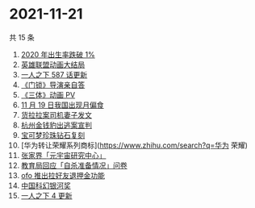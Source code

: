 # 2021-11-21

共 15 条

<!-- BEGIN -->
<!-- 最后更新时间 Sun Nov 21 2021 01:12:19 GMT+0800 (China Standard Time) -->

1. [2020 年出生率跌破 1%](https://www.zhihu.com/search?q=出生率)
1. [英雄联盟动画大结局](https://www.zhihu.com/search?q=英雄联盟双城之战)
1. [一人之下 587 话更新](https://www.zhihu.com/search?q=一人之下)
1. [《门锁》导演亲自答](https://www.zhihu.com/search?q=门锁)
1. [《三体》动画 PV](https://www.zhihu.com/search?q=三体)
1. [11 月 19 日我国出现月偏食](https://www.zhihu.com/search?q=月偏食)
1. [货拉拉案司机妻子发文](https://www.zhihu.com/search?q=货拉拉案)
1. [杭州金钱豹出逃案宣判](https://www.zhihu.com/search?q=金钱豹出逃)
1. [宝可梦珍珠钻石复刻](https://www.zhihu.com/search?q=宝可梦)
1. [华为转让荣耀系列商标](https://www.zhihu.com/search?q=华为 荣耀)
1. [张家界「元宇宙研究中心」](https://www.zhihu.com/search?q=元宇宙)
1. [教育局回应「自杀准备情况」问卷](https://www.zhihu.com/search?q=自杀问卷)
1. [ofo 推出拉好友退押金功能](https://www.zhihu.com/search?q=ofo退押金)
1. [中国科幻银河奖](https://www.zhihu.com/search?q=银河奖)
1. [一人之下 4 更新](https://www.zhihu.com/search?q=一人之下4)

<!-- END -->
